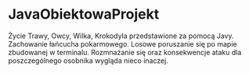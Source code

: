 # JavaObiektowaProjekt
Życie Trawy, Owcy, Wilka, Krokodyla przedstawione za pomocą Javy. 
Zachowanie łańcucha pokarmowego. Losowe poruszanie się po mapie zbudowanej w terminalu. 
Rozmnażanie się oraz konsekwencje ataku dla poszczególnego osobnika wygląda nieco inaczej. 
